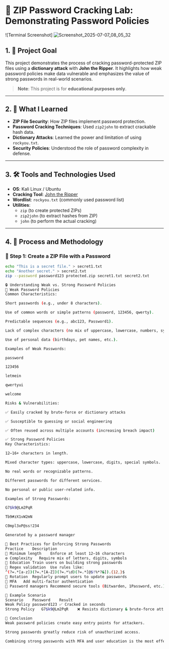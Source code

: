 # 🔐 ZIP Password Cracking Lab: Demonstrating Password Policies

![Terminal Screenshot] ![Screenshot_2025-07-07_08_05_32](https://github.com/user-attachments/assets/6ae604e9-4080-478a-829b-136d3d97b39c)


## 1. 🎯 Project Goal

This project demonstrates the process of cracking password-protected ZIP files using a **dictionary attack** with **John the Ripper**. It highlights how weak password policies make data vulnerable and emphasizes the value of strong passwords in real-world scenarios.

> **Note**: This project is for **educational purposes only**.

---

## 2. 📘 What I Learned

- **ZIP File Security**: How ZIP files implement password protection.
- **Password Cracking Techniques**: Used `zip2john` to extract crackable hash data.
- **Dictionary Attacks**: Learned the power and limitation of using `rockyou.txt`.
- **Security Policies**: Understood the role of password complexity in defense.

---

## 3. 🛠️ Tools and Technologies Used

- **OS**: Kali Linux / Ubuntu
- **Cracking Tool**: [John the Ripper](https://www.openwall.com/john/)
- **Wordlist**: `rockyou.txt` (commonly used password list)
- **Utilities**:
  - `zip` (to create protected ZIPs)
  - `zip2john` (to extract hashes from ZIP)
  - `john` (to perform the actual cracking)

---

## 4. 🔬 Process and Methodology

### 🧾 Step 1: Create a ZIP File with a Password

```bash
echo "This is a secret file." > secret1.txt
echo "Another secret." > secret2.txt
zip --password password123 protected.zip secret1.txt secret2.txt

🔒 Understanding Weak vs. Strong Password Policies
🔻 Weak Password Policies
Common Characteristics:

Short passwords (e.g., under 8 characters).

Use of common words or simple patterns (password, 123456, qwerty).

Predictable sequences (e.g., abc123, Password1).

Lack of complex characters (no mix of uppercase, lowercase, numbers, symbols).

Use of personal data (birthdays, pet names, etc.).

Examples of Weak Passwords:

password

123456

letmein

qwertyui

welcome

Risks & Vulnerabilities:

✅ Easily cracked by brute-force or dictionary attacks

✅ Susceptible to guessing or social engineering

✅ Often reused across multiple accounts (increasing breach impact)

✅ Strong Password Policies
Key Characteristics:

12–16+ characters in length.

Mixed character types: uppercase, lowercase, digits, special symbols.

No real words or recognizable patterns.

Different passwords for different services.

No personal or public user-related info.

Examples of Strong Passwords:

G7$k9@Lm2PqR

Tb9#zX1vW2mN

C0mpl3xP@ss!234

Generated by a password manager

🧰 Best Practices for Enforcing Strong Passwords
Practice	Description
🔐 Minimum length	Enforce at least 12–16 characters
⚙️ Complexity	Require mix of letters, digits, symbols
🧠 Education	Train users on building strong passwords
🧾 Regex validation	Use rules like:
^(?=.*[a-z])(?=.*[A-Z])(?=.*\d)(?=.*[@$!%*?&]).{12,}$
🔄 Rotation	Regularly prompt users to update passwords
🔑 MFA	Add multi-factor authentication
💼 Password managers	Recommend secure tools (Bitwarden, 1Password, etc.)

🧪 Example Scenario
Scenario	Password	Result
Weak Policy	password123	✅ Cracked in seconds
Strong Policy	G7$k9@Lm2PqR	❌ Resists dictionary & brute-force attacks

🧠 Conclusion
Weak password policies create easy entry points for attackers.

Strong passwords greatly reduce risk of unauthorized access.

Combining strong passwords with MFA and user education is the most effective strategy.
